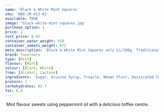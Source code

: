 ```yaml
---
name: 'Black & White Mint Squares'
sku: 'HBG-JR-013-01'
available: TRUE
image: 'black-white-mint-squares.jpg'
purchase_option: 1
price: 1
cost_price: 0.65
container_water_weight: 919
container_sweets_weight: 672
meta_description: 'Black & White Mint Squares only Ł1/100g. Traditional sweets and more at Humbugs Confectionery Store. Specialists in satisfying your sweet tooth!'
brand: Taverners
type: [Mint]
flavour: [Mint]
colour: [Black, White]
free: [Alcohol, Lactose]
ingredients: 'Sugar, Glucose Syrup, Treacle, Wheat Flour, Desiccated Coconut, Vegetable Oil, Humectant (E422), Liquorice Extract, Gelatine, Natural Flavourings, Cocoa Powder, Colours (E162, E100, E160C, E163) Fruit & Vegetable Concentrates.'
protein: 1
carbohydrates: 83.7
fat: 6.4
---
```

 Mint flavour sweets using peppermint oil with a delicious toffee centre.
